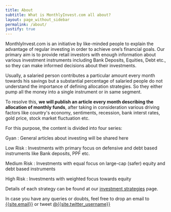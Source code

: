 ```yaml
---
title: About
subtitle: What is MonthlyInvest.com all about?
layout: page_without_sidebar
permalink: /about/
justify: true
---
```


MonthlyInvest.com is an initiative by like-minded people to explain the advantage of regular investing in order to achieve one’s financial goals. Our primary aim is to provide retail investors with enough information about various investment instruments including Bank Deposits, Equities, Debt etc., so they can make informed decisions about their investments.

Usually, a salaried person contributes a particular amount every month towards his savings but a substantial percentage of salaried people do not understand the importance of defining allocation strategies. So they either pump all the money into a single instrument or in same segment.  

To resolve this, **we will publish an article every month describing the allocation of monthly funds**, after taking in consideration various driving factors like country's economy, sentiments, recession, bank interst rates, gold price, stock market fluctuation etc.

For this purpose, the content is divided into four series:

Gyan
: General articles about investing will be shared here

Low Risk
: Investments with primary focus on defensive and debt based instruments like Bank deposits, PPF etc.

Medium Risk
: Investments with equal focus on large-cap (safer) equity and debt based instruments

High Risk
: Investments with weighted focus towards equity

Details of each strategy can be found at our [investment strategies][] page.

In case you have any queries or doubts, feel free to drop an email to [{{site.email}}][email] or tweet [@{{site.twitter_username}}][twitter]

[investment strategies]: /strategies
[twitter]: http://twitter.com/{{site.twitter_username}}
[email]: mailto:{{site.email}}
